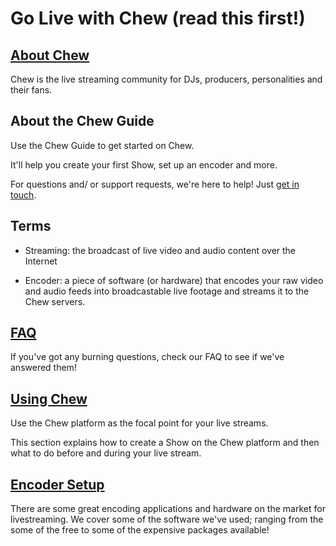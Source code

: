 # Go Live with Chew (read this first!)

## [About Chew](http://chew.tv/guide/about/index)

Chew is the live streaming community for DJs, producers, personalities and their fans. 

## About the Chew Guide

Use the Chew Guide to get started on Chew. 

It'll help you create your first Show, set up an encoder and more. 

For questions and/ or support requests, we're here to help! Just [get in touch](http://chew.tv/guide/help_and_support).

## Terms

 - Streaming: the broadcast of live video and audio content over the Internet

 - Encoder: a piece of software (or hardware) that encodes your raw video and audio feeds into broadcastable live footage and streams it to the Chew servers.

## [FAQ](http://chew.tv/guide/faq)

If you've got any burning questions, check our FAQ to see if we've answered them! 
 
## [Using Chew](http://chew.tv/guide/using_chew/getting_started)

Use the Chew platform as the focal point for your live streams. 

This section explains how to create a Show on the Chew platform and then what to do before and during your live stream.

## [Encoder Setup](http://chew.tv/guide/encoder_setup/getting_started)

There are some great encoding applications and hardware on the market for livestreaming. We cover some of the software we've used; ranging from the some of the free to some of the expensive packages available!
